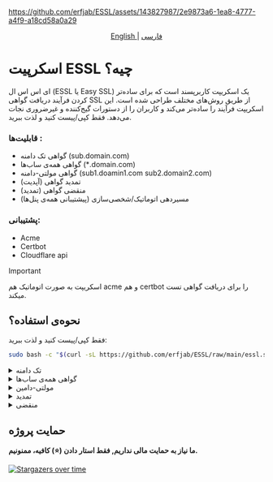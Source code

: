 https://github.com/erfjab/ESSL/assets/143827987/2e9873a6-1ea8-4777-a4f9-a18cd58a0a29


<p align="center">
  <a href="./README.md">
	English
	</a>
	|
	<a href="./README_fa.md">
	فارسی
	</a>
</p>

# اسکرپیت ESSL چیه؟
ای اس اس ال (ESSL یا Easy SSL) یک اسکریپت کاربرپسند است که برای ساده‌تر کردن فرآیند دریافت گواهی SSL از طریق روش‌های مختلف طراحی شده است. این اسکریپت فرآیند را ساده‌تر می‌کند و کاربران را از دستورات گیج‌کننده و غیرضروری نجات می‌دهد. فقط کپی/پیست کنید و لذت ببرید.

### قابلیت‌ها :
- گواهی تک دامنه (sub.domain.com)
- گواهی همه‌ی ساب‌ها (*.domain.com)
- گواهی مولتی-دامنه (sub1.doamin1.com sub2.domain2.com)
- تمدید گواهی (آپدیت)
- منقضی گواهی (تمدید)
- مسیردهی اتوماتیک/شخصی‌سازی (پیشتیبانی همه‌ی پنل‌ها)

### پشتیبانی:
- Acme
- Certbot
- Cloudflare api

> [!IMPORTANT]
> اسکریپت به صورت اتوماتیک هم acme و هم certbot را برای دریافت گواهی تست میکند.


## نحوه‌ی استفاده؟

فقط کپی/پیست کنید و لذت ببرید: 

```bash
sudo bash -c "$(curl -sL https://github.com/erfjab/ESSL/raw/main/essl.sh)"
```
<details>

<summary>تک دامنه</summary>

1. acme & certbot

	در تک دامنه بعد از تنظیم دی‌ان‌اس ها نیاز به دو چیز داریم:
	- `دامنه` (e.g: sub.doamin.com)
	- `ایمیل`
	
	بعد از دریافت گواهی به شما سه تا گزینه برای مسیردهی گواهی نمایش میدهد که اولی برای مسیردهی دلخواه دومی برای مسیردهی پنل مرزبان و سومی مسیردهی مناسب سایر پنل‌ها می‌باشد که اتوماتیک انجام میشود.
2. cloudflare api
	> توجه کنید که api های کلودفلر فقط گواهی wildcard دریافت میکنند. 

	با api های کلودفلر شما نیازی به تنظیم dns ندارید، پس:
	- `دامنه` (e.g: domain.com)
	- `ایمیل اکانت کلودفلر`
	- `کلید گلوبال api کلودفلر`
	
 	نحوه‌ی یافت کلید گلوبال api در کلودفلر : [Link](https://coda.io/@vishesh-jain/api-documentation/cloudflare-global-api-key-15)
	
	بعد از دریافت گواهی به شما سه تا گزینه برای مسیردهی گواهی نمایش میدهد که اولی برای مسیردهی دلخواه دومی برای مسیردهی پنل مرزبان و سومی مسیردهی مناسب سایر پنل‌ها می‌باشد که اتوماتیک انجام میشود.

</details>


<details>

<summary>گواهی همه‌ی ساب‌ها</summary>
1. acme & certbot

در گواهی همه‌ی ساب‌ها بعد از تنظیم دی‌ان‌اس ها نیاز به دو چیز داریم:
- `دامنه` (e.g: doamin.com)
- `ایمیل`

حالا به شما یک اسم و یک text value برای ساخت dns text نمایش میدهد که بعد از ساهت چند ثانیه صبر کنید و enter کلیک کنید تا اسکریپت به کارش ادامه دهد.
بعد از دریافت گواهی به شما سه تا گزینه برای مسیردهی گواهی نمایش میدهد که اولی برای مسیردهی دلخواه دومی برای مسیردهی پنل مرزبان و سومی مسیردهی مناسب سایر پنل‌ها می‌باشد که اتوماتیک انجام میشود.

2. cloudflare api

	با api های کلودفلر شما نیازی به تنظیم dns ندارید، پس:
	- `دامنه` (e.g: domain.com)
	- `ایمیل اکانت کلودفلر`
	- `کلید گلوبال api کلودفلر`
	
 	نحوه‌ی یافت کلید گلوبال api در کلودفلر : [Link](https://coda.io/@vishesh-jain/api-documentation/cloudflare-global-api-key-15)
	
	بعد از دریافت گواهی به شما سه تا گزینه برای مسیردهی گواهی نمایش میدهد که اولی برای مسیردهی دلخواه دومی برای مسیردهی پنل مرزبان و سومی مسیردهی مناسب سایر پنل‌ها می‌باشد که اتوماتیک انجام میشود.

</details>


<details>

<summary>مولتی-دامین</summary>
	
در گواهی مولتی-دامین بعد از تنظیم دی‌ان‌اس ها نیاز به دو چیز داریم:
- `دامنه ها` (in a line with a space e.g: sub1.domain1.com sub2.domain2.com...)
- `ایمیل`

بعد از دریافت گواهی به شما سه تا گزینه برای مسیردهی گواهی نمایش میدهد که اولی برای مسیردهی دلخواه دومی برای مسیردهی پنل مرزبان و سومی مسیردهی مناسب سایر پنل‌ها می‌باشد که اتوماتیک انجام میشود.
</details>

<details>

<summary>تمدید</summary>
	
در هنگام تمدید فقط به یک چیز نیاز داریم:
- `دامنه` (e.g: *.domain.com (wildcard) sub.domain.com (single))

اگر نیاز به تمدید داشته باشد، تمدید خواهد شد. در غیراینصورت به شما در مورد اینکه نیاز به تمدید ندارد پیامی نمایش خواهد داد شد.
</details>


<details>

<summary>منقضی</summary>
	
در هنگام منقضی فقط به یک چیز نیاز داریم:
- `نام دامنه` (e.g: *.domain.com (wildcard) sub.domain.com (single))
  
اگر دامنه‌ی شما در لیست دامنه ها موجود باشد، دامنه منقضی خواهد شد.
</details>

## حمایت پروژه 

**ما نیاز به حمایت مالی نداریم, فقط استار دادن (⭐) کافیه‌، ممنونیم.**

[![Stargazers over time](https://starchart.cc/erfjab/essl.svg?variant=adaptive)](https://starchart.cc/erfjab/essl)


